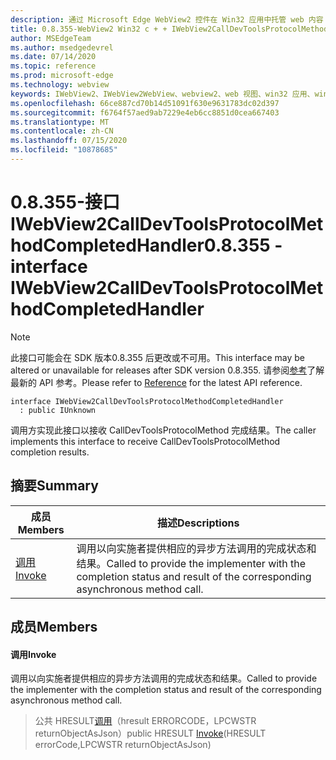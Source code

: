 ```yaml
---
description: 通过 Microsoft Edge WebView2 控件在 Win32 应用中托管 web 内容
title: 0.8.355-WebView2 Win32 c + + IWebView2CallDevToolsProtocolMethodCompletedHandler
author: MSEdgeTeam
ms.author: msedgedevrel
ms.date: 07/14/2020
ms.topic: reference
ms.prod: microsoft-edge
ms.technology: webview
keywords: IWebView2、IWebView2WebView、webview2、web 视图、win32 应用、win32、edge
ms.openlocfilehash: 66ce887cd70b14d51091f630e9631783dc02d397
ms.sourcegitcommit: f6764f57aed9ab7229e4eb6cc8851d0cea667403
ms.translationtype: MT
ms.contentlocale: zh-CN
ms.lasthandoff: 07/15/2020
ms.locfileid: "10878685"
---
```

# <span data-ttu-id="ff3a1-104">0.8.355-接口 IWebView2CallDevToolsProtocolMethodCompletedHandler</span><span class="sxs-lookup"><span data-stu-id="ff3a1-104">0.8.355 - interface IWebView2CallDevToolsProtocolMethodCompletedHandler</span></span> 

> [!NOTE]
> <span data-ttu-id="ff3a1-105">此接口可能会在 SDK 版本0.8.355 后更改或不可用。</span><span class="sxs-lookup"><span data-stu-id="ff3a1-105">This interface may be altered or unavailable for releases after SDK version 0.8.355.</span></span> <span data-ttu-id="ff3a1-106">请参阅[参考](../../../webview2-api-reference.md)了解最新的 API 参考。</span><span class="sxs-lookup"><span data-stu-id="ff3a1-106">Please refer to [Reference](../../../webview2-api-reference.md) for the latest API reference.</span></span>

```
interface IWebView2CallDevToolsProtocolMethodCompletedHandler
  : public IUnknown
```

<span data-ttu-id="ff3a1-107">调用方实现此接口以接收 CallDevToolsProtocolMethod 完成结果。</span><span class="sxs-lookup"><span data-stu-id="ff3a1-107">The caller implements this interface to receive CallDevToolsProtocolMethod completion results.</span></span>

## <span data-ttu-id="ff3a1-108">摘要</span><span class="sxs-lookup"><span data-stu-id="ff3a1-108">Summary</span></span>

 <span data-ttu-id="ff3a1-109">成员</span><span class="sxs-lookup"><span data-stu-id="ff3a1-109">Members</span></span>                        | <span data-ttu-id="ff3a1-110">描述</span><span class="sxs-lookup"><span data-stu-id="ff3a1-110">Descriptions</span></span>
--------------------------------|---------------------------------------------
[<span data-ttu-id="ff3a1-111">调用</span><span class="sxs-lookup"><span data-stu-id="ff3a1-111">Invoke</span></span>](#invoke) | <span data-ttu-id="ff3a1-112">调用以向实施者提供相应的异步方法调用的完成状态和结果。</span><span class="sxs-lookup"><span data-stu-id="ff3a1-112">Called to provide the implementer with the completion status and result of the corresponding asynchronous method call.</span></span>

## <span data-ttu-id="ff3a1-113">成员</span><span class="sxs-lookup"><span data-stu-id="ff3a1-113">Members</span></span>

#### <span data-ttu-id="ff3a1-114">调用</span><span class="sxs-lookup"><span data-stu-id="ff3a1-114">Invoke</span></span> 

<span data-ttu-id="ff3a1-115">调用以向实施者提供相应的异步方法调用的完成状态和结果。</span><span class="sxs-lookup"><span data-stu-id="ff3a1-115">Called to provide the implementer with the completion status and result of the corresponding asynchronous method call.</span></span>

> <span data-ttu-id="ff3a1-116">公共 HRESULT[调用](#invoke)（hresult ERRORCODE，LPCWSTR returnObjectAsJson）</span><span class="sxs-lookup"><span data-stu-id="ff3a1-116">public HRESULT [Invoke](#invoke)(HRESULT errorCode,LPCWSTR returnObjectAsJson)</span></span>

